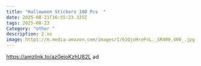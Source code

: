 ```yaml
---
title: "Halloween Stickers 100 Pcs  "
date: 2025-08-21T16:55:23.325Z
tags: 2025-08-23
Category: "other "
description: 2.xx
image: https://m.media-amazon.com/images/I/61QjoHreFnL._SR400,400_.jpg
---
```

https://amzlink.to/az0eioKzhU82L  ad